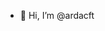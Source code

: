 - 👋 Hi, I’m @ardacft

<!---
ardacft/ardacft is a ✨ special ✨ repository because its `README.md` (this file) appears on your GitHub profile.
You can click the Preview link to take a look at your changes.
--->
